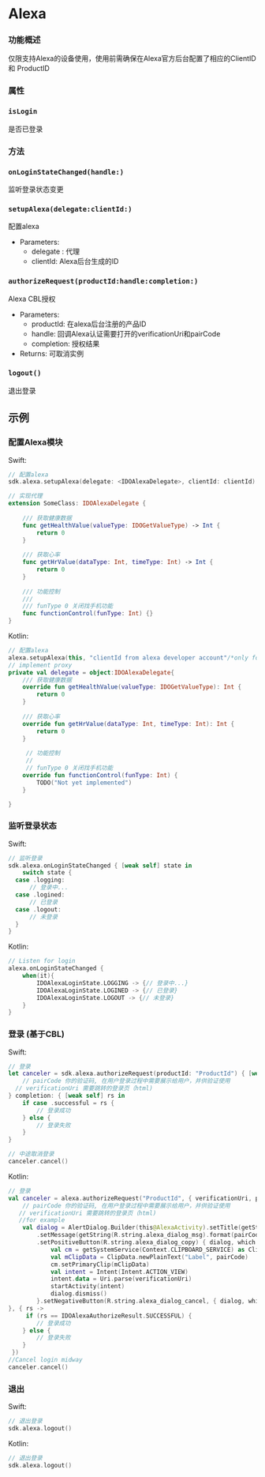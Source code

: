 # Alexa
### 功能概述

仅限支持Alexa的设备使用，使用前需确保在Alexa官方后台配置了相应的ClientID 和 ProductID

### 属性
### `isLogin`

是否已登录

### 方法
### `onLoginStateChanged(handle:)`

监听登录状态变更

### `setupAlexa(delegate:clientId:)`

配置alexa
- Parameters:
  - delegate : 代理
  - clientId: Alexa后台生成的ID

### `authorizeRequest(productId:handle:completion:)`

Alexa CBL授权
- Parameters:
  - productId: 在alexa后台注册的产品ID
  - handle: 回调Alexa认证需要打开的verificationUri和pairCode
  - completion: 授权结果
- Returns: 可取消实例

### `logout()`

退出登录



## 示例

### 配置Alexa模块

Swift:

```swift
// 配置alexa
sdk.alexa.setupAlexa(delegate: <IDOAlexaDelegate>, clientId: clientId)

// 实现代理
extension SomeClass: IDOAlexaDelegate {
  	
  	/// 获取健康数据
    func getHealthValue(valueType: IDOGetValueType) -> Int {
        return 0
    }
    
  	/// 获取心率
    func getHrValue(dataType: Int, timeType: Int) -> Int {
        return 0
    }
    
  	/// 功能控制
    ///
    /// funType 0 关闭找手机功能
    func functionControl(funType: Int) {}
}
```
Kotlin:

```kotlin
// 配置alexa
alexa.setupAlexa(this, "clientId from alexa developer account"/*only for test*/)
// implement proxy
private val delegate = object:IDOAlexaDelegate{
    /// 获取健康数据
    override fun getHealthValue(valueType: IDOGetValueType): Int {
        return 0
    }
    
    /// 获取心率
    override fun getHrValue(dataType: Int, timeType: Int): Int {
        return 0
    }
    
     // 功能控制
     //
     // funType 0 关闭找手机功能
    override fun functionControl(funType: Int) {
        TODO("Not yet implemented")
    }

}
```


### 监听登录状态

Swift:

```swift
// 监听登录
sdk.alexa.onLoginStateChanged { [weak self] state in
	switch state {
  case .logging:
      // 登录中...
  case .logined:
      // 已登录
  case .logout:
      // 未登录
  }
}

```

Kotlin:

```kotlin
// Listen for login
alexa.onLoginStateChanged {
    when(it){
        IDOAlexaLoginState.LOGGING -> {// 登录中...}
        IDOAlexaLoginState.LOGINED -> {// 已登录}
        IDOAlexaLoginState.LOGOUT -> {// 未登录}
    }
}
```



### 登录 (基于CBL)

Swift:

```swift
// 登录
let canceler = sdk.alexa.authorizeRequest(productId: "ProductId") { [weak self] verificationUri, pairCode in
	// pairCode 你的验证码, 在用户登录过程中需要展示给用户，并供验证使用
  // verificationUri 需要跳转的登录页（html)
} completion: { [weak self] rs in
    if case .successful = rs {
        // 登录成功
    } else {
        // 登录失败
    }
}

// 中途取消登录
canceler.cancel()
```

Kotlin:

```kotlin
// 登录
val canceler = alexa.authorizeRequest("ProductId", { verificationUri, pairCode ->
    // pairCode 你的验证码, 在用户登录过程中需要展示给用户，并供验证使用
   // verificationUri 需要跳转的登录页（html)
   //for example
    val dialog = AlertDialog.Builder(this@AlexaActivity).setTitle(getString(R.string.alexa_dialog_title))
        .setMessage(getString(R.string.alexa_dialog_msg).format(pairCode))
        .setPositiveButton(R.string.alexa_dialog_copy) { dialog, which ->
            val cm = getSystemService(Context.CLIPBOARD_SERVICE) as ClipboardManager
            val mClipData = ClipData.newPlainText("Label", pairCode)
            cm.setPrimaryClip(mClipData)
            val intent = Intent(Intent.ACTION_VIEW)
            intent.data = Uri.parse(verificationUri)
            startActivity(intent)
            dialog.dismiss()
        }.setNegativeButton(R.string.alexa_dialog_cancel, { dialog, which -> dialog.dismiss() }).show()
}, { rs -> 
     if (rs == IDOAlexaAuthorizeResult.SUCCESSFUL) {
        // 登录成功
    } else {
        // 登录失败
    }
 })
//Cancel login midway
canceler.cancel()
```

### 退出

Swift:

```swift
// 退出登录
sdk.alexa.logout()
```
Kotlin:

```kotlin
// 退出登录
sdk.alexa.logout()
```

